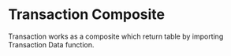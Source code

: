 # Transaction Composite

Transaction works as a composite which return table by importing Transaction Data function.
